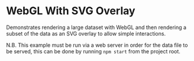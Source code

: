# WebGL With SVG Overlay

Demonstrates rendering a large dataset with WebGL and then rendering a subset 
of the data as an SVG overlay to allow simple interactions.

N.B. This example must be run via a web server in order for the data file to
be served, this can be done by running `npm start` from the project root.
